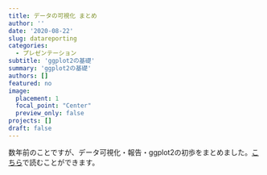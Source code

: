 ```yaml
---
title: データの可視化 まとめ
author: ''
date: '2020-08-22'
slug: datareporting
categories:
  - プレゼンテーション
subtitle: 'ggplot2の基礎'
summary: 'ggplot2の基礎'
authors: []
featured: no
image:
  placement: 1
  focal_point: "Center"
  preview_only: false
projects: []
draft: false
---
```


数年前のことですが、データ可視化・報告・ggplot2の初歩をまとめました。[こちら](https://kirikuroda.github.io/datareporting/ "「いつか役に立つかもしれない資料」")で読むことができます。